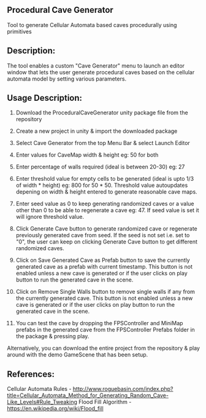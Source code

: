 Procedural Cave Generator
-------------------------
Tool to generate Cellular Automata based caves procedurally using primitives

Description:
------------
The tool enables a custom "Cave Generator" menu to launch an editor window that lets the user generate procedural caves based on the cellular automata model by setting various parameters. 

Usage Description:
------------------
1) Download the ProceduralCaveGenerator unity package file from the repository

2) Create a new project in unity & import the downloaded package

3) Select Cave Generator from the top Menu Bar & select Launch Editor

4) Enter values for CaveMap width & height eg: 50 for both

5) Enter percentage of walls required (ideal is between 20-30) eg: 27

6) Enter threshold value for empty cells to be generated (ideal is upto 1/3 of width * height) eg: 800 for 50 * 50. Threshold value autoupdates depening on width & height entered to generate reasonable cave maps.

7) Enter seed value as 0 to keep generating randomized caves or a value other than 0 to be able to regenerate a cave eg: 47. If seed value is set it will ignore threshold value.

8) Click Generate Cave button to generate randomized cave or regenerate previously generated cave from seed. If the seed is not set i.e. set to "0", the user can keep on clicking Generate Cave button to get different randomized caves. 

9) Click on Save Generated Cave as Prefab button to save the currently generated cave as a prefab with current timestamp. This button is not enabled unless a new cave is generated or if the user clicks on play button to run the generated cave in the scene.

10) Click on Remove Single Walls button to remove single walls if any from the currently generated cave. This button is not enabled unless a new cave is generated or if the user clicks on play button to run the generated cave in the scene.

11) You can test the cave by dropping the FPSController and MiniMap prefabs in the generated cave from the FPSController Prefabs folder in the package & pressing play.

Alternatively, you can download the entire project from the repository & play around with the demo GameScene that has been setup.

References:
-----------
Cellular Automata Rules - http://www.roguebasin.com/index.php?title=Cellular_Automata_Method_for_Generating_Random_Cave-Like_Levels#Rule_Tweaking
Flood Fill Algorithm - https://en.wikipedia.org/wiki/Flood_fill

